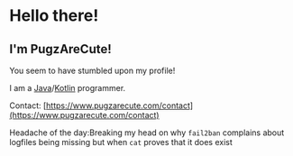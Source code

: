 # Hello there!
## I'm PugzAreCute!

You seem to have stumbled upon my profile!

I am a [Java](https://java.com/)/[Kotlin](https://kotlinlang.org/) programmer.

Contact: [https://www.pugzarecute.com/contact](https://www.pugzarecute.com/contact)

Headache of the day:Breaking my head on why `fail2ban` complains about logfiles being missing but when `cat` proves that it does exist
